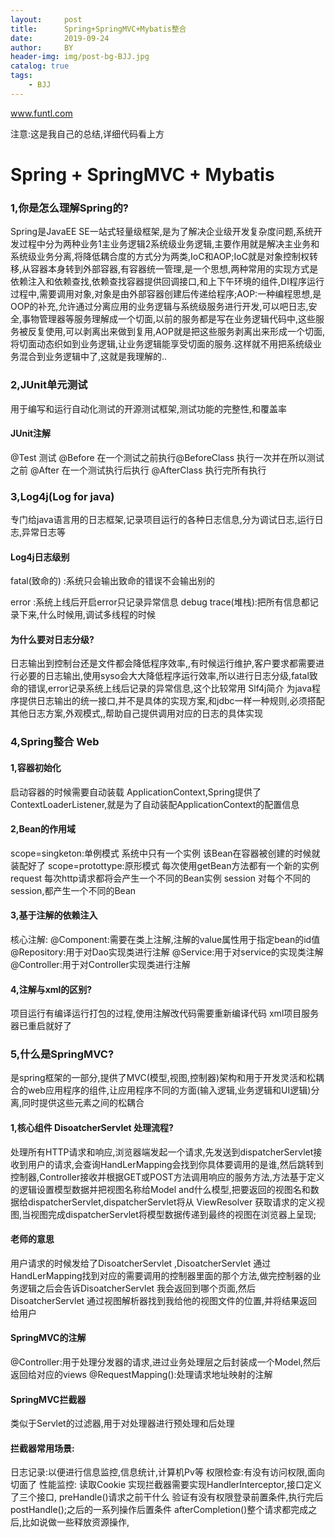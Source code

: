 ```yaml
---
layout:     post
title:      Spring+SpringMVC+Mybatis整合
date:       2019-09-24
author:     BY
header-img: img/post-bg-BJJ.jpg
catalog: true
tags:
    - BJJ
---
```


www.funtl.com

注意:这是我自己的总结,详细代码看上方

# Spring   +  SpringMVC  + Mybatis

### 1,你是怎么理解Spring的?

Spring是JavaEE SE一站式轻量级框架,是为了解决企业级开发复杂度问题,系统开发过程中分为两种业务1主业务逻辑2系统级业务逻辑,主要作用就是解决主业务和系统级业务分离,将降低耦合度的方式分为两类,IoC和AOP;IoC就是对象控制权转移,从容器本身转到外部容器,有容器统一管理,是一个思想,两种常用的实现方式是依赖注入和依赖查找,依赖查找容器提供回调接口,和上下午环境的组件,DI程序运行过程中,需要调用对象,对象是由外部容器创建后传递给程序;AOP:一种编程思想,是OOP的补充,允许通过分离应用的业务逻辑与系统级服务进行开发,可以吧日志,安全,事物管理器等服务理解成一个切面,以前的服务都是写在业务逻辑代码中,这些服务被反复使用,可以剥离出来做到复用,AOP就是把这些服务剥离出来形成一个切面,将切面动态织如到业务逻辑,让业务逻辑能享受切面的服务.这样就不用把系统级业务混合到业务逻辑中了,这就是我理解的..

### 2,JUnit单元测试

用于编写和运行自动化测试的开源测试框架,测试功能的完整性,和覆盖率

#### JUnit注解

@Test 测试
@Before  在一个测试之前执行@BeforeClass 执行一次并在所以测试之前
@After 在一个测试执行后执行 @AfterClass 执行完所有执行

### 3,Log4j(Log for java)

专门给java语言用的日志框架,记录项目运行的各种日志信息,分为调试日志,运行日志,异常日志等

#### Log4j日志级别

fatal(致命的)  :系统只会输出致命的错误不会输出别的

error :系统上线后开启error只记录异常信息
debug
trace(堆栈):把所有信息都记录下来,什么时候用,调试多线程的时候

#### 为什么要对日志分级?

日志输出到控制台还是文件都会降低程序效率,,有时候运行维护,客户要求都需要进行必要的日志输出,使用syso会大大降低程序运行效率,所以进行日志分级,fatal致命的错误,error记录系统上线后记录的异常信息,这个比较常用
Slf4j简介
为java程序提供日志输出的统一接口,并不是具体的实现方案,和jdbc一样一种规则,必须搭配其他日志方案,外观模式,,帮助自己提供调用对应的日志的具体实现

### 4,Spring整合 Web

#### 1,容器初始化

启动容器的时候需要自动装载 ApplicationContext,Spring提供了ContextLoaderListener,就是为了自动装配ApplicationContext的配置信息

#### 2,Bean的作用域

scope=singketon:单例模式 系统中只有一个实例 该Bean在容器被创建的时候就装配好了
scope=protottype:原形模式 每次使用getBean方法都有一个新的实例
request 每次http请求都将会产生一个不同的Bean实例
session 对每个不同的session,都产生一个不同的Bean

#### 3,基于注解的依赖注入

核心注解:
@Component:需要在类上注解,注解的value属性用于指定bean的id值
@Repository:用于对Dao实现类进行注解
@Service:用于对service的实现类注解
@Controller:用于对Controller实现类进行注解

#### 4,注解与xml的区别?

项目运行有编译运行打包的过程,使用注解改代码需要重新编译代码
xml项目服务器已重启就好了 

### 5,什么是SpringMVC?

是spring框架的一部分,提供了MVC(模型,视图,控制器)架构和用于开发灵活和松耦合的web应用程序的组件,让应用程序不同的方面(输入逻辑,业务逻辑和UI逻辑)分离,同时提供这些元素之间的松耦合

#### 1,核心组件 DisoatcherServlet 处理流程?

处理所有HTTP请求和响应,浏览器端发起一个请求,先发送到dispatcherServlet接收到用户的请求,会查询HandLerMapping会找到你具体要调用的是谁,然后跳转到控制器,Controller接收并根据GET或POST方法调用响应的服务方法,方法基于定义的逻辑设置模型数据并把视图名称给Model and什么模型,把要返回的视图名和数据给dispatcherServlet,dispatcherServlet将从 ViewResolver 获取请求的定义视图,当视图完成dispatcherServlet将模型数据传递到最终的视图在浏览器上呈现;

#### 老师的意思

用户请求的时候发给了DisoatcherServlet ,DisoatcherServlet 通过HandLerMapping找到对应的需要调用的控制器里面的那个方法,做完控制器的业务逻辑之后会告诉DisoatcherServlet 我会返回到哪个页面,然后DisoatcherServlet 通过视图解析器找到我给他的视图文件的位置,并将结果返回给用户

#### SpringMVC的注解

@Controller:用于处理分发器的请求,进过业务处理层之后封装成一个Model,然后返回给对应的views
@RequestMapping():处理请求地址映射的注解

#### SpringMVC拦截器 

类似于Servlet的过滤器,用于对处理器进行预处理和后处理

#### 拦截器常用场景:

日志记录:以便进行信息监控,信息统计,计算机Pv等
权限检查:有没有访问权限,面向切面了
性能监控:
读取Cookie
实现拦截器需要实现HandlerInterceptor,接口定义了三个接口,
preHandle()请求之前干什么 验证有没有权限登录前置条件,执行完后postHandle();之后的一系列操作后置条件
afterCompletion()整个请求都完成之后,比如说做一些释放资源操作,